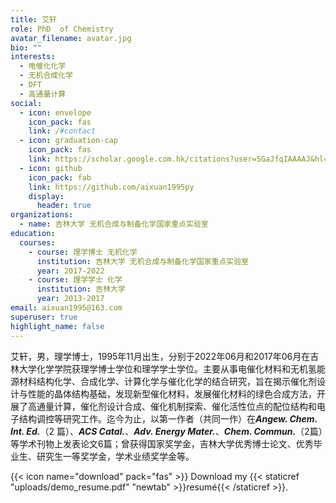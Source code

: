 ```yaml
---
title: 艾轩
role: PhD  of Chemistry
avatar_filename: avatar.jpg
bio: ""
interests:
  - 电催化化学
  - 无机合成化学
  - DFT
  - 高通量计算
social:
  - icon: envelope
    icon_pack: fas
    link: /#contact
  - icon: graduation-cap
    icon_pack: fas
    link: https://scholar.google.com.hk/citations?user=5GaJfqIAAAAJ&hl=zh-CN&oi=ao
  - icon: github
    icon_pack: fab
    link: https://github.com/aixuan1995py
    display:
      header: true
organizations:
  - name: 吉林大学 无机合成与制备化学国家重点实验室
education:
  courses:
    - course: 理学博士 无机化学
      institution: 吉林大学 无机合成与制备化学国家重点实验室
      year: 2017-2022
    - course: 理学学士 化学
      institution: 吉林大学
      year: 2013-2017
email: aixuan1995@163.com
superuser: true
highlight_name: false
---
```

艾轩，男，理学博士，1995年11月出生，分别于2022年06月和2017年06月在吉林大学化学学院获理学博士学位和理学学士学位。主要从事电催化材料和无机氢能源材料结构化学、合成化学、计算化学与催化化学的结合研究，旨在揭示催化剂设计与性能的晶体结构基础，发现新型催化材料，发展催化材料的绿色合成方法，开展了高通量计算，催化剂设计合成、催化机制探索、催化活性位点的配位结构和电子结构调控等研究工作。迄今为止，以第一作者（共同一作）在***Angew. Chem. Int. Ed.***（2 篇）、***ACS Catal.***、***Adv. Energy Mater.***、***Chem. Commun.***（2篇）等学术刊物上发表论文6篇；曾获得国家奖学金，吉林大学优秀博士论文、优秀毕业生、研究生一等奖学金，学术业绩奖学金等。

{{< icon name="download" pack="fas" >}} Download my {{< staticref "uploads/demo_resume.pdf" "newtab" >}}resumé{{< /staticref >}}.